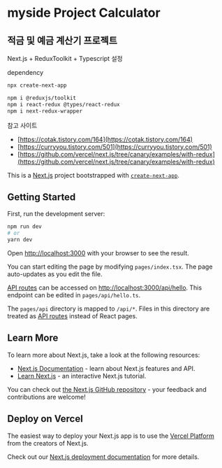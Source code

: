 # myside Project Calculator

## 적금 및 예금 계산기 프로젝트

Next.js + ReduxToolkit + Typescript 설정

dependency

```bash
npx create-next-app

```

```bash
npm i @reduxjs/toolkit
npm i react-redux @types/react-redux
npm i next-redux-wrapper

```

참고 사이트

+ [https://cotak.tistory.com/164](https://cotak.tistory.com/164)
+ [https://curryyou.tistory.com/501](https://curryyou.tistory.com/501)
+ [https://github.com/vercel/next.js/tree/canary/examples/with-redux](https://github.com/vercel/next.js/tree/canary/examples/with-redux)





This is a [Next.js](https://nextjs.org/) project bootstrapped with [`create-next-app`](https://github.com/vercel/next.js/tree/canary/packages/create-next-app).

## Getting Started

First, run the development server:

```bash
npm run dev
# or
yarn dev
```

Open [http://localhost:3000](http://localhost:3000) with your browser to see the result.

You can start editing the page by modifying `pages/index.tsx`. The page auto-updates as you edit the file.

[API routes](https://nextjs.org/docs/api-routes/introduction) can be accessed on [http://localhost:3000/api/hello](http://localhost:3000/api/hello). This endpoint can be edited in `pages/api/hello.ts`.

The `pages/api` directory is mapped to `/api/*`. Files in this directory are treated as [API routes](https://nextjs.org/docs/api-routes/introduction) instead of React pages.

## Learn More

To learn more about Next.js, take a look at the following resources:

- [Next.js Documentation](https://nextjs.org/docs) - learn about Next.js features and API.
- [Learn Next.js](https://nextjs.org/learn) - an interactive Next.js tutorial.

You can check out [the Next.js GitHub repository](https://github.com/vercel/next.js/) - your feedback and contributions are welcome!

## Deploy on Vercel

The easiest way to deploy your Next.js app is to use the [Vercel Platform](https://vercel.com/new?utm_medium=default-template&filter=next.js&utm_source=create-next-app&utm_campaign=create-next-app-readme) from the creators of Next.js.

Check out our [Next.js deployment documentation](https://nextjs.org/docs/deployment) for more details.



